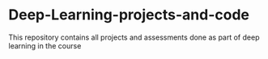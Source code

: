 # Deep-Learning-projects-and-code
This repository contains all projects and assessments done as part of deep learning in the course
